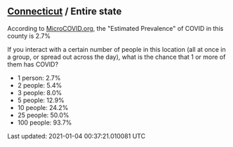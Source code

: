 
## [Connecticut](/united-states/connecticut) / Entire state

According to [MicroCOVID.org](http://microcovid.org),
the "Estimated Prevalence" of COVID in this county is 2.7%

If you interact with a certain number of people in this location
(all at once in a group, or spread out across the day), what is the chance that
1 or more of them has COVID?

- 1 person: 2.7%
- 2 people: 5.4%
- 3 people: 8.0%
- 5 people: 12.9%
- 10 people: 24.2%
- 25 people: 50.0%
- 100 people: 93.7%

Last updated: 2021-01-04 00:37:21.010081 UTC
